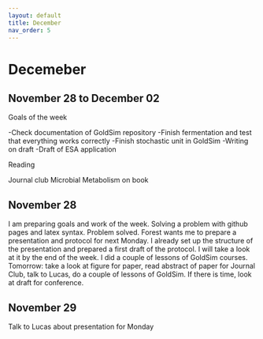 ```yaml
---
layout: default
title: December
nav_order: 5
---
```


# Decemeber

## November 28 to December 02

Goals of the week

-Check documentation of GoldSim repository
-Finish fermentation and test that everything works correctly
-Finish stochastic unit in GoldSim
-Writing on draft
-Draft of ESA application

Reading

Journal club
Microbial Metabolism on book


## November 28
I am preparing goals and work of the week.
Solving a problem with github pages and latex syntax. Problem solved.
Forest wants me to prepare a presentation and protocol for next Monday. I already set up the structure
of the presentation and prepared a first draft of the protocol. I will take a look at it by 
the end of the week.
I did a couple of lessons of GoldSim courses.
Tomorrow: take a look at figure for paper, read abstract of paper for Journal Club, talk to Lucas, 
do a couple of lessons of GoldSim. If there is time, look at draft for conference.

## November 29
Talk to Lucas about presentation for Monday


